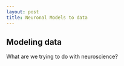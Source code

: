 ```yaml
---
layout: post
title: Neuronal Models to data
---
```

## Modeling data

What are we trying to do with neuroscience?
